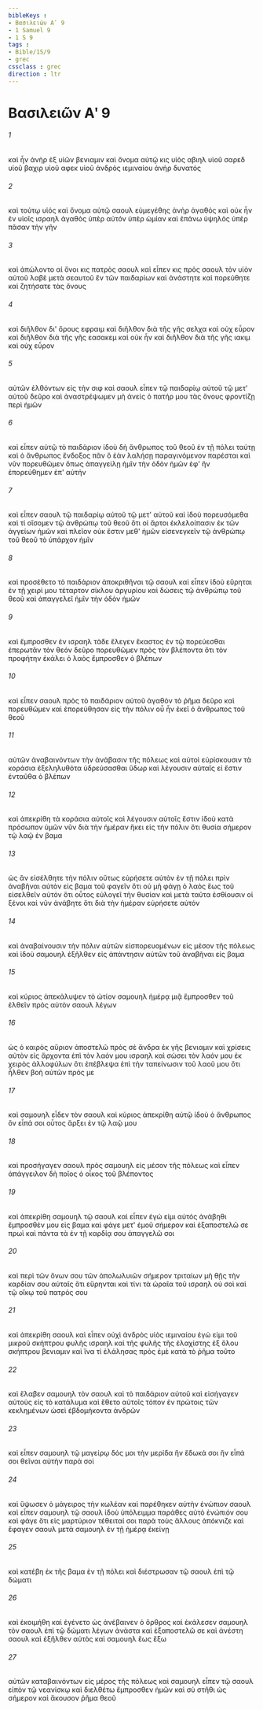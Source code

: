 ```yaml
---
bibleKeys : 
- Βασιλειῶν Αʹ 9
- 1 Samuel 9
- 1 S 9
tags : 
- Bible/1S/9
- grec
cssclass : grec
direction : ltr
---
```


# Βασιλειῶν Αʹ 9

###### 1
καὶ ἦν ἀνὴρ ἐξ υἱῶν βενιαμιν καὶ ὄνομα αὐτῷ κις υἱὸς αβιηλ υἱοῦ σαρεδ υἱοῦ βαχιρ υἱοῦ αφεκ υἱοῦ ἀνδρὸς ιεμιναίου ἀνὴρ δυνατός
###### 2
καὶ τούτῳ υἱός καὶ ὄνομα αὐτῷ σαουλ εὐμεγέθης ἀνὴρ ἀγαθός καὶ οὐκ ἦν ἐν υἱοῖς ισραηλ ἀγαθὸς ὑπὲρ αὐτόν ὑπὲρ ὠμίαν καὶ ἐπάνω ὑψηλὸς ὑπὲρ πᾶσαν τὴν γῆν
###### 3
καὶ ἀπώλοντο αἱ ὄνοι κις πατρὸς σαουλ καὶ εἶπεν κις πρὸς σαουλ τὸν υἱὸν αὐτοῦ λαβὲ μετὰ σεαυτοῦ ἓν τῶν παιδαρίων καὶ ἀνάστητε καὶ πορεύθητε καὶ ζητήσατε τὰς ὄνους
###### 4
καὶ διῆλθον δι' ὄρους εφραιμ καὶ διῆλθον διὰ τῆς γῆς σελχα καὶ οὐχ εὗρον καὶ διῆλθον διὰ τῆς γῆς εασακεμ καὶ οὐκ ἦν καὶ διῆλθον διὰ τῆς γῆς ιακιμ καὶ οὐχ εὗρον
###### 5
αὐτῶν ἐλθόντων εἰς τὴν σιφ καὶ σαουλ εἶπεν τῷ παιδαρίῳ αὐτοῦ τῷ μετ' αὐτοῦ δεῦρο καὶ ἀναστρέψωμεν μὴ ἀνεὶς ὁ πατήρ μου τὰς ὄνους φροντίζῃ περὶ ἡμῶν
###### 6
καὶ εἶπεν αὐτῷ τὸ παιδάριον ἰδοὺ δὴ ἄνθρωπος τοῦ θεοῦ ἐν τῇ πόλει ταύτῃ καὶ ὁ ἄνθρωπος ἔνδοξος πᾶν ὃ ἐὰν λαλήσῃ παραγινόμενον παρέσται καὶ νῦν πορευθῶμεν ὅπως ἀπαγγείλῃ ἡμῖν τὴν ὁδὸν ἡμῶν ἐφ' ἣν ἐπορεύθημεν ἐπ' αὐτήν
###### 7
καὶ εἶπεν σαουλ τῷ παιδαρίῳ αὐτοῦ τῷ μετ' αὐτοῦ καὶ ἰδοὺ πορευσόμεθα καὶ τί οἴσομεν τῷ ἀνθρώπῳ τοῦ θεοῦ ὅτι οἱ ἄρτοι ἐκλελοίπασιν ἐκ τῶν ἀγγείων ἡμῶν καὶ πλεῖον οὐκ ἔστιν μεθ' ἡμῶν εἰσενεγκεῖν τῷ ἀνθρώπῳ τοῦ θεοῦ τὸ ὑπάρχον ἡμῖν
###### 8
καὶ προσέθετο τὸ παιδάριον ἀποκριθῆναι τῷ σαουλ καὶ εἶπεν ἰδοὺ εὕρηται ἐν τῇ χειρί μου τέταρτον σίκλου ἀργυρίου καὶ δώσεις τῷ ἀνθρώπῳ τοῦ θεοῦ καὶ ἀπαγγελεῖ ἡμῖν τὴν ὁδὸν ἡμῶν
###### 9
καὶ ἔμπροσθεν ἐν ισραηλ τάδε ἔλεγεν ἕκαστος ἐν τῷ πορεύεσθαι ἐπερωτᾶν τὸν θεόν δεῦρο πορευθῶμεν πρὸς τὸν βλέποντα ὅτι τὸν προφήτην ἐκάλει ὁ λαὸς ἔμπροσθεν ὁ βλέπων
###### 10
καὶ εἶπεν σαουλ πρὸς τὸ παιδάριον αὐτοῦ ἀγαθὸν τὸ ῥῆμα δεῦρο καὶ πορευθῶμεν καὶ ἐπορεύθησαν εἰς τὴν πόλιν οὗ ἦν ἐκεῖ ὁ ἄνθρωπος τοῦ θεοῦ
###### 11
αὐτῶν ἀναβαινόντων τὴν ἀνάβασιν τῆς πόλεως καὶ αὐτοὶ εὑρίσκουσιν τὰ κοράσια ἐξεληλυθότα ὑδρεύσασθαι ὕδωρ καὶ λέγουσιν αὐταῖς εἰ ἔστιν ἐνταῦθα ὁ βλέπων
###### 12
καὶ ἀπεκρίθη τὰ κοράσια αὐτοῖς καὶ λέγουσιν αὐτοῖς ἔστιν ἰδοὺ κατὰ πρόσωπον ὑμῶν νῦν διὰ τὴν ἡμέραν ἥκει εἰς τὴν πόλιν ὅτι θυσία σήμερον τῷ λαῷ ἐν βαμα
###### 13
ὡς ἂν εἰσέλθητε τὴν πόλιν οὕτως εὑρήσετε αὐτὸν ἐν τῇ πόλει πρὶν ἀναβῆναι αὐτὸν εἰς βαμα τοῦ φαγεῖν ὅτι οὐ μὴ φάγῃ ὁ λαὸς ἕως τοῦ εἰσελθεῖν αὐτόν ὅτι οὗτος εὐλογεῖ τὴν θυσίαν καὶ μετὰ ταῦτα ἐσθίουσιν οἱ ξένοι καὶ νῦν ἀνάβητε ὅτι διὰ τὴν ἡμέραν εὑρήσετε αὐτόν
###### 14
καὶ ἀναβαίνουσιν τὴν πόλιν αὐτῶν εἰσπορευομένων εἰς μέσον τῆς πόλεως καὶ ἰδοὺ σαμουηλ ἐξῆλθεν εἰς ἀπάντησιν αὐτῶν τοῦ ἀναβῆναι εἰς βαμα
###### 15
καὶ κύριος ἀπεκάλυψεν τὸ ὠτίον σαμουηλ ἡμέρᾳ μιᾷ ἔμπροσθεν τοῦ ἐλθεῖν πρὸς αὐτὸν σαουλ λέγων
###### 16
ὡς ὁ καιρὸς αὔριον ἀποστελῶ πρὸς σὲ ἄνδρα ἐκ γῆς βενιαμιν καὶ χρίσεις αὐτὸν εἰς ἄρχοντα ἐπὶ τὸν λαόν μου ισραηλ καὶ σώσει τὸν λαόν μου ἐκ χειρὸς ἀλλοφύλων ὅτι ἐπέβλεψα ἐπὶ τὴν ταπείνωσιν τοῦ λαοῦ μου ὅτι ἦλθεν βοὴ αὐτῶν πρός με
###### 17
καὶ σαμουηλ εἶδεν τὸν σαουλ καὶ κύριος ἀπεκρίθη αὐτῷ ἰδοὺ ὁ ἄνθρωπος ὃν εἶπά σοι οὗτος ἄρξει ἐν τῷ λαῷ μου
###### 18
καὶ προσήγαγεν σαουλ πρὸς σαμουηλ εἰς μέσον τῆς πόλεως καὶ εἶπεν ἀπάγγειλον δὴ ποῖος ὁ οἶκος τοῦ βλέποντος
###### 19
καὶ ἀπεκρίθη σαμουηλ τῷ σαουλ καὶ εἶπεν ἐγώ εἰμι αὐτός ἀνάβηθι ἔμπροσθέν μου εἰς βαμα καὶ φάγε μετ' ἐμοῦ σήμερον καὶ ἐξαποστελῶ σε πρωὶ καὶ πάντα τὰ ἐν τῇ καρδίᾳ σου ἀπαγγελῶ σοι
###### 20
καὶ περὶ τῶν ὄνων σου τῶν ἀπολωλυιῶν σήμερον τριταίων μὴ θῇς τὴν καρδίαν σου αὐταῖς ὅτι εὕρηνται καὶ τίνι τὰ ὡραῖα τοῦ ισραηλ οὐ σοὶ καὶ τῷ οἴκῳ τοῦ πατρός σου
###### 21
καὶ ἀπεκρίθη σαουλ καὶ εἶπεν οὐχὶ ἀνδρὸς υἱὸς ιεμιναίου ἐγώ εἰμι τοῦ μικροῦ σκήπτρου φυλῆς ισραηλ καὶ τῆς φυλῆς τῆς ἐλαχίστης ἐξ ὅλου σκήπτρου βενιαμιν καὶ ἵνα τί ἐλάλησας πρὸς ἐμὲ κατὰ τὸ ῥῆμα τοῦτο
###### 22
καὶ ἔλαβεν σαμουηλ τὸν σαουλ καὶ τὸ παιδάριον αὐτοῦ καὶ εἰσήγαγεν αὐτοὺς εἰς τὸ κατάλυμα καὶ ἔθετο αὐτοῖς τόπον ἐν πρώτοις τῶν κεκλημένων ὡσεὶ ἑβδομήκοντα ἀνδρῶν
###### 23
καὶ εἶπεν σαμουηλ τῷ μαγείρῳ δός μοι τὴν μερίδα ἣν ἔδωκά σοι ἣν εἶπά σοι θεῖναι αὐτὴν παρὰ σοί
###### 24
καὶ ὕψωσεν ὁ μάγειρος τὴν κωλέαν καὶ παρέθηκεν αὐτὴν ἐνώπιον σαουλ καὶ εἶπεν σαμουηλ τῷ σαουλ ἰδοὺ ὑπόλειμμα παράθες αὐτὸ ἐνώπιόν σου καὶ φάγε ὅτι εἰς μαρτύριον τέθειταί σοι παρὰ τοὺς ἄλλους ἀπόκνιζε καὶ ἔφαγεν σαουλ μετὰ σαμουηλ ἐν τῇ ἡμέρᾳ ἐκείνῃ
###### 25
καὶ κατέβη ἐκ τῆς βαμα ἐν τῇ πόλει καὶ διέστρωσαν τῷ σαουλ ἐπὶ τῷ δώματι
###### 26
καὶ ἐκοιμήθη καὶ ἐγένετο ὡς ἀνέβαινεν ὁ ὄρθρος καὶ ἐκάλεσεν σαμουηλ τὸν σαουλ ἐπὶ τῷ δώματι λέγων ἀνάστα καὶ ἐξαποστελῶ σε καὶ ἀνέστη σαουλ καὶ ἐξῆλθεν αὐτὸς καὶ σαμουηλ ἕως ἔξω
###### 27
αὐτῶν καταβαινόντων εἰς μέρος τῆς πόλεως καὶ σαμουηλ εἶπεν τῷ σαουλ εἰπὸν τῷ νεανίσκῳ καὶ διελθέτω ἔμπροσθεν ἡμῶν καὶ σὺ στῆθι ὡς σήμερον καὶ ἄκουσον ῥῆμα θεοῦ
